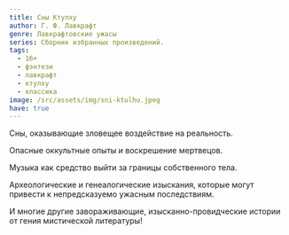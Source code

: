 ```yaml
---
title: Сны Ктулху
author: Г. Ф. Лавкрафт
genre: Лавкрафтовские ужасы
series: Сборник избранных произведений.
tags:
  - 16+
  - фэнтези
  - лавкрафт
  - ктулху
  - классика
image: /src/assets/img/sni-ktulhu.jpeg
have: true
---
```

Сны, оказывающие зловещее воздействие на реальность.

Опасные оккультные опыты и воскрешение мертвецов.

Музыка как средство выйти за границы собственного тела.

Археологические и генеалогические изыскания, которые могут привести к непредсказуемо ужасным последствиям.

И многие другие завораживающие, изысканно-провидческие истории от гения мистической литературы!
